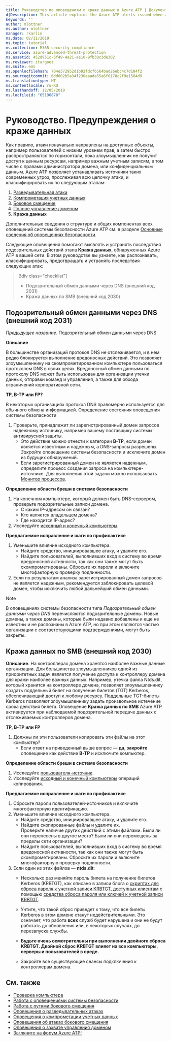 ```yaml
---
title: Руководство по оповещениям о краже данных в Azure ATP | Документация Майкрософт
d|Description: This article explains the Azure ATP alerts issued when attacks typically part of exfiltration phase efforts are detected against your organization.
keywords: ''
author: mlottner
ms.author: mlottner
manager: rkarlin
ms.date: 02/11/2019
ms.topic: tutorial
ms.collection: M365-security-compliance
ms.service: azure-advanced-threat-protection
ms.assetid: 452d951c-5f49-4a21-ae10-9fb38c3de302
ms.reviewer: itargoet
ms.suite: ems
ms.openlocfilehash: 704e372952d1b02fdcf6564bad26ebc4c7d184f2
ms.sourcegitcommit: 6dd002b5a34f230aaada55a6f6178c2f9e1584d9
ms.translationtype: HT
ms.contentlocale: ru-RU
ms.lasthandoff: 12/05/2019
ms.locfileid: "65196878"
---
```

# <a name="tutorial-exfiltration-alerts"></a>Руководство. Предупреждения о краже данных  

Как правило, атаки изначально направлены на доступные объекты, например пользователей с низким уровнем прав, а затем быстро распространяются по горизонтали, пока злоумышленник не получит доступ к ценным ресурсам, например важным учетным записям, в том числе с правами администратора домена, или конфиденциальным данным. Azure ATP позволяет устанавливать источники таких современных угроз, прослеживая всю цепочку атаки, и классифицировать их по следующим этапам:

1. [Разведывательная атака](atp-reconnaissance-alerts.md)
2. [Компрометация учетных данных](atp-compromised-credentials-alerts.md)
3. [Боковое смещение](atp-lateral-movement-alerts.md)
4. [Полное управление доменом](atp-domain-dominance-alerts.md)
5. **Кража данных**

Дополнительные сведения о структуре и общих компонентах всех оповещений системы безопасности Azure ATP см. в разделе [Основные сведения об оповещениях безопасности](understanding-security-alerts.md).

Следующие оповещения помогают выявлять и устранять последствия подозрительных действий этапа **Кража данных**, обнаруженных Azure ATP в вашей сети. В этом руководстве вы узнаете, как распознавать, классифицировать, предотвращать и устранять последствия следующих атак:

> [!div class="checklist"]
> * Подозрительный обмен данными через DNS (внешний код 2031)
> * Кража данных по SMB (внешний код 2030)

## <a name="suspicious-communication-over-dns-external-id-2031"></a>Подозрительный обмен данными через DNS (внешний код 2031) 

*Предыдущее название*. Подозрительный обмен данными через DNS

**Описание**

В большинстве организаций протокол DNS не отслеживается, и в нем редко блокируется выполнение вредоносных действий. Это позволяет злоумышленнику на скомпрометированном компьютере пользоваться протоколом DNS в своих целях. Вредоносный обмен данными по протоколу DNS может быть использован для организации утечки данных, отправки команд и управления, а также для обхода ограничений корпоративной сети.

**TP, B-TP или FP?**
 
В некоторых организациях протокол DNS правомерно используется для обычного обмена информацией. Определение состояния оповещения системы безопасности

1. Проверьте, принадлежит ли зарегистрированный домен запросов надежному источнику, например вашему поставщику системы антивирусной защиты.  
    - Это действие можно отнести к категории **B-TP**, если домен является известным и надежным, а DNS-запросы разрешены. *Закройте* оповещение системы безопасности и исключите домен из будущих обнаружений.  
    - Если зарегистрированный домен не является надежным, определите процесс создания запроса на компьютере-источнике. Для выполнения этой задачи можно использовать [Монитор процессов](https://docs.microsoft.com/sysinternals/downloads/procmon).

**Определение области бреши в системе безопасности**

1. На конечном компьютере, который должен быть DNS-сервером, проверьте подозрительные записи домена.
    - С каким IP-адресом он связан?
    - Кто является владельцем домена?
    - Где находится IP-адрес?
1. Исследуйте [исходный и конечный компьютеры](investigate-a-computer.md).

**Предлагаемое исправление и шаги по профилактике**

1. Уменьшите влияние исходного компьютера.
    - Найдите средство, инициировавшее атаку, и удалите его.
    - Найдите пользователей, выполнивших вход в систему во время вредоносной активности, так как они также могут быть скомпрометированы. Сбросьте их пароли и включите многофакторную проверку подлинности.
2. Если по результатам анализа зарегистрированный домен запросов не является надежным, рекомендуется заблокировать целевой домен, чтобы исключить любой дальнейший обмен данными.

> [!NOTE]
> В оповещениях системы безопасности типа *Подозрительный обмен данными через DNS* перечисляются подозрительные домены. Новые домены, а также домены, которые были недавно добавлены и еще не известны и не распознаны в Azure ATP, но при этом являются частью организации с соответствующими подтверждениями, могут быть закрыты.

## <a name="data-exfiltration-over-smb-external-id-2030"></a>Кража данных по SMB (внешний код 2030)

**Описание**. На контроллерах домена хранятся наиболее важные данные организации. Для большинства злоумышленников одной из приоритетных задач является получение доступа к контроллеру домена для кражи наиболее важных данных. Например, утечка файла Ntds.dit, который хранится на контроллере домена, позволяет злоумышленнику создать поддельный билет на получение билетов (TGT) Kerberos, обеспечивающий доступ к любому ресурсу. Поддельные TGT-билеты Kerberos позволяют злоумышленнику задать произвольное истечение срока действия билета. Оповещение **Кража данных по SMB** Azure ATP активируется при наблюдаемой подозрительной передаче данных с отслеживаемых контроллеров домена.

**TP, B-TP или FP**
1. Должны ли эти пользователи копировать эти файлы на этот компьютер?  
    - Если ответ на приведенный выше вопрос — **да**, **закройте** оповещение как действие **B-TP** и исключите компьютер.

**Определение области бреши в системе безопасности**
1. Исследуйте [пользователя-источник](investigate-a-user.md).  
2. Исследуйте [исходный и конечный компьютеры](investigate-a-computer.md) операций копирования. 

**Предлагаемое исправление и шаги по профилактике**
1. Сбросьте пароли пользователей-источников и включите многофакторную идентификацию.
2. Уменьшите влияние исходного компьютера.
    - Найдите средство, инициировавшее атаку, и удалите его.
    - Найдите скопированные файлы и удалите их. 
    <br>Проверьте наличие других действий с этими файлами. Были ли они перенесены в другое место? Были ли они перемещены за пределы сети организации? 
    - Найдите пользователей, выполнивших вход в систему во время вредоносной активности, так как они также могут быть скомпрометированы. Сбросьте их пароли и включите многофакторную проверку подлинности.
3. Если один из этих файлов — **ntds.dit**:
    - Несколько раз меняйте пароль билета на получение билетов Kerberos (KRBTGT), как описано в записи блога о [скриптах для сброса пароля к учетной записи KRBTGT, доступных клиентам](https://cloudblogs.microsoft.com/microsoftsecure/2015/02/11/krbtgt-account-password-reset-scripts-now-available-for-customers/) с помощью [средства сброса пароля или ключей к учетной записи KRBTGT](https://gallery.technet.microsoft.com/Reset-the-krbtgt-account-581a9e51). 
    - Учтите, что такой сброс приведет к тому, что все билеты Kerberos в этом домене станут недействительными. Это означает, что работа **всех** служб будет нарушена и они не будут работать до обновления или, в некоторых случаях, до перезапуска службы.

    - **Будьте очень осмотрительны при выполнении двойного сброса KRBTGT. Двойной сброс KRBTGT влияет на все компьютеры, серверы и пользователей в среде.**

   - Закройте все существующие сеансы подключения к контроллерам домена. 

## <a name="see-also"></a>См. также

- [Проверка компьютера](investigate-a-computer.md)
- [Работа с оповещениями системы безопасности](working-with-suspicious-activities.md)
- [Работа с путями бокового смещения](use-case-lateral-movement-path.md)
- [Оповещения о разведывательных атаках](atp-reconnaissance-alerts.md)
- [Оповещения о компрометации учетных данных](atp-compromised-credentials-alerts.md)
- [Оповещения об атаках бокового смещения](atp-lateral-movement-alerts.md)
- [Оповещения о захвате управления доменом](atp-domain-dominance-alerts.md)
- [Загляните на форум Azure ATP!](https://aka.ms/azureatpcommunity)

